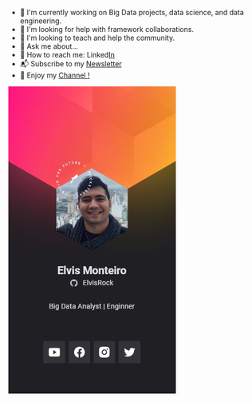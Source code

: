 * 🎯 I'm currently working on Big Data projects, data science, and data engineering.
* 👀 I'm looking for help with framework collaborations.
* 🌱 I'm looking to teach and help the community.
* 💫 Ask me about...
* 📌 How to reach me: Linked[In](https://www.linkedin.com/in/elvis-monteiro/) 
* 📬 Subscribe to my [Newsletter](https://medium.com/@elvis./about)
* 🎥 Enjoy my [Channel !](https://www.youtube.com/@ElvisDelmore)

![teste](https://github.com/ElvisRock/Cracha-Digital/blob/main/print-cracha.PNG)















<!--- 📊 Tableau Portfolio: https://public.tableau.com/app/profile/elvismonteiro--->  
<!---- 📫 How to reach me:
<!---Acesso direto para social links--->
<!---<a href="https://www.linkedin.com/in/elvis-monteiro/" target="_blank">
<!---<img align="center" src="https://img.shields.io/badge/-ElvisM.-05122A?style=flat&logo=linkedin" alt="linkedin"/>--->
<!---<!---<a href="https://www.instagram.com/elvisdelmore/" target="_blank">
<!---<img align="center" src="https://img.shields.io/badge/-ElvisM.-05122A?style=flat&logo=instagram" alt="instagram"/> --->
<!---<a href="https://www.youtube.com/channel/UCQENKLCa8qvzsD-IKvhpyZA" target="_blank">
<img align="center" src="https://img.shields.io/badge/-ElvisM.-05122A?style=flat&logo=youtube" alt="youtube"/>
<!---<!https://tabsoft.co/3RS1aNh/>--->
<!------ 👋 Hi, I’m Elvis Monteiro 
<!---📫 How to reach me on 💞️ I’m looking to collaborate on ▶️ 
ElvisRock/ElvisRock is a ✨ special ✨ repository because its `README.md` (this file) appears on your GitHub profile.
You can click the Preview link to take a look at your changes.
--->
